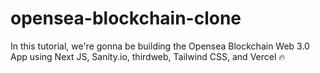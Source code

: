 # opensea-blockchain-clone
In this tutorial, we're gonna be building the Opensea Blockchain Web 3.0 App using Next JS, Sanity.io, thirdweb, Tailwind CSS, and Vercel 🔥
